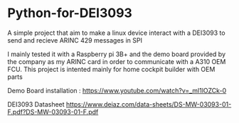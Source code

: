 # Python-for-DEI3093

A simple project that aim to make a linux device interact with a DEI3093 to send and recieve ARINC 429 messages in SPI

I mainly tested it with a Raspberry pi 3B+ and the demo board provided by the company as my ARINC card in order to communicate with a A310 OEM FCU.
This project is intented mainly for home cockpit builder with OEM parts

Demo Board installation :
https://www.youtube.com/watch?v=_ml1lOZCk-0

DEI3093 Datasheet
https://www.deiaz.com/data-sheets/DS-MW-03093-01-F.pdf?DS-MW-03093-01-F.pdf
